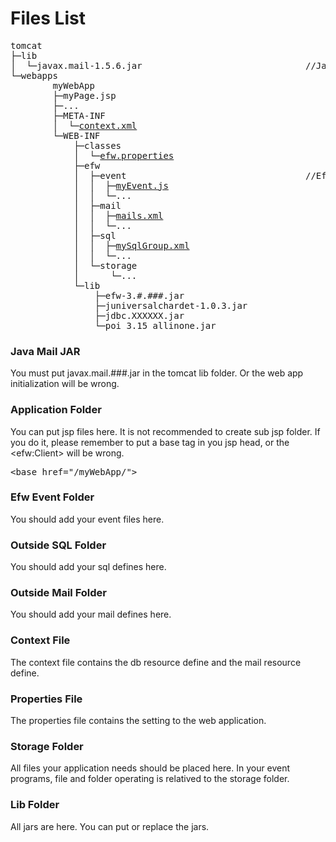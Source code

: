 <H1>Files List</H1>

<pre>
tomcat
├─lib
│  └─javax.mail-1.5.6.jar								//Java Mail jar.
└─webapps
        myWebApp											//The application folder. 
        ├─myPage.jsp
        ├─...
        ├─META-INF
        │  └─<a href="../release%20with%20sample/web%20application/META-INF/context.xml">context.xml</a>
        └─WEB-INF
            ├─classes
            │  └─<a href="properties_file.md">efw.properties</a>
            ├─efw
            │  ├─event									//Efw event folder
            │  │  ├─<a href="api_event.md">myEvent.js</a>
            │  │  └─...
            │  ├─mail										//Outside mail folder
            │  │  ├─<a href="api_mail.md">mails.xml</a>
            │  │  └─...
            │  ├─sql										//Outside sql folder
            │  │  ├─<a href="api_sql.md">mySqlGroup.xml</a>
            │  │  └─...
            │  └─storage									//Storage folder
            │      └─...
            └─lib											//Lib folder
                ├─efw-3.#.###.jar
                ├─juniversalchardet-1.0.3.jar
                ├─jdbc.XXXXXX.jar
                └─poi_3.15_allinone.jar
</pre>
<h3>Java Mail JAR</h3>
You must put javax.mail.###.jar in the tomcat lib folder. Or the web app initialization will be wrong.

<h3>Application Folder</h3>
You can put jsp files here. It is not recommended to create sub jsp folder. If you do it, please remember to put a base tag in you jsp head, or the &lt;efw:Client> will be wrong.
<pre>
&lt;base href="/myWebApp/">
</pre>

<h3>Efw Event Folder</h3>
You should add your event files here.

<h3>Outside SQL Folder</h3>
You should add your sql defines here.

<h3>Outside Mail Folder</h3>
You should add your mail defines here.

<h3>Context File</h3>
The context file contains the db resource define and the mail resource define.

<h3>Properties File</h3>
The properties file contains the setting to the web application.

<h3>Storage Folder</h3>
All files your application needs should be placed here. In your event programs, file and folder operating is relatived to the storage folder.

<h3>Lib Folder</h3>
All jars are here. You can put or replace the jars.